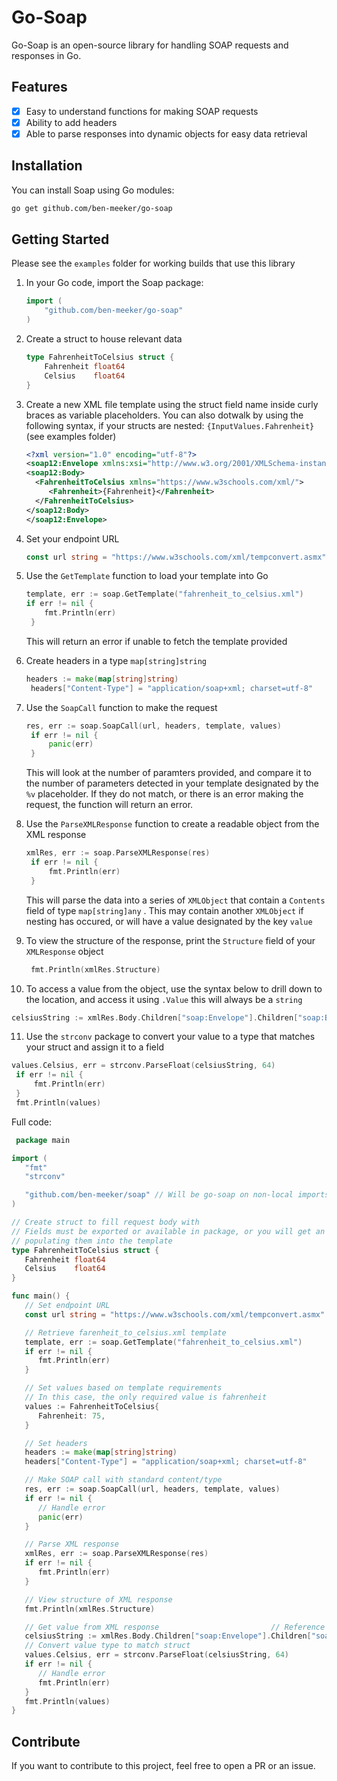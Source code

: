 # Go-Soap

Go-Soap is an open-source library for handling SOAP requests and responses in Go. 

## Features

- [x] Easy to understand functions for making SOAP requests
- [x] Ability to add headers
- [x] Able to parse responses into dynamic objects for easy data retrieval

## Installation

You can install Soap using Go modules:

```bash
go get github.com/ben-meeker/go-soap
```

## Getting Started

Please see the `examples` folder for working builds that use this library

1. In your Go code, import the Soap package:
    ```go
    import (
        "github.com/ben-meeker/go-soap"
    )
    ```

2. Create a struct to house relevant data
   ```go
   type FahrenheitToCelsius struct {
	   Fahrenheit float64
	   Celsius    float64
   }
   ```

3. Create a new XML file template using the struct field name inside curly braces as variable placeholders. You can also dotwalk by using the following syntax, if your structs are nested: `{InputValues.Fahrenheit}` (see examples folder)
    ```xml
   <?xml version="1.0" encoding="utf-8"?>
   <soap12:Envelope xmlns:xsi="http://www.w3.org/2001/XMLSchema-instance" xmlns:xsd="http://www.w3.org/2001/XMLSchema" xmlns:soap12="http://www.w3.org/2003/05/soap-envelope">
    <soap12:Body>
      <FahrenheitToCelsius xmlns="https://www.w3schools.com/xml/">
         <Fahrenheit>{Fahrenheit}</Fahrenheit>
      </FahrenheitToCelsius>
    </soap12:Body>
   </soap12:Envelope>
    ```

4. Set your endpoint URL
   ```go
   const url string = "https://www.w3schools.com/xml/tempconvert.asmx"
   ```

5. Use the `GetTemplate` function to load your template into Go
   ```go
   template, err := soap.GetTemplate("fahrenheit_to_celsius.xml")
   if err != nil {
	   fmt.Println(err)
	}
   ```
   This will return an error if unable to fetch the template provided


6. Create headers in a type `map[string]string` 
   ```go
   headers := make(map[string]string)
	headers["Content-Type"] = "application/soap+xml; charset=utf-8"
   ```

7. Use the `SoapCall` function to make the request
   ```go
   res, err := soap.SoapCall(url, headers, template, values)
	if err != nil {
		panic(err)
	}
   ```
   This will look at the number of paramters provided, and compare it to the number of parameters detected in your template designated by the `%v` placeholder. If they do not match, or there is an error making the request, the function will return an error.

8. Use the `ParseXMLResponse` function to create a readable object from the XML response
   ```go
   xmlRes, err := soap.ParseXMLResponse(res)
	if err != nil {
		fmt.Println(err)
	}
   ```
   This will parse the data into a series of `XMLObject` that contain a `Contents` field of type `map[string]any` . This may contain another `XMLObject` if nesting has occured, or will have a value designated by the key `value`

9. To view the structure of the response, print the `Structure` field of your `XMLResponse` object
   ```go
    fmt.Println(xmlRes.Structure)
   ```

10. To access a value from the object, use the syntax below to drill down to the location, and access it using `.Value` this will always be a `string`
   ```go
   celsiusString := xmlRes.Body.Children["soap:Envelope"].Children["soap:Body"].Children["FahrenheitToCelsiusResponse"].Children["FahrenheitToCelsiusResult"].Value
   ```

11. Use the `strconv` package to convert your value to a type that matches your struct and assign it to a field
   ```go
   values.Celsius, err = strconv.ParseFloat(celsiusString, 64)
	if err != nil {
		fmt.Println(err)
	}
	fmt.Println(values)
   ```

Full code:
   ```go
	package main

   import (
      "fmt"
      "strconv"

      "github.com/ben-meeker/soap" // Will be go-soap on non-local imports
   )

   // Create struct to fill request body with
   // Fields must be exported or available in package, or you will get an error
   // populating them into the template
   type FahrenheitToCelsius struct {
      Fahrenheit float64
      Celsius    float64
   }

   func main() {
      // Set endpoint URL
      const url string = "https://www.w3schools.com/xml/tempconvert.asmx"

      // Retrieve farenheit_to_celsius.xml template
      template, err := soap.GetTemplate("fahrenheit_to_celsius.xml")
      if err != nil {
         fmt.Println(err)
      }

      // Set values based on template requirements
      // In this case, the only required value is fahrenheit
      values := FahrenheitToCelsius{
         Fahrenheit: 75,
      }

      // Set headers
      headers := make(map[string]string)
      headers["Content-Type"] = "application/soap+xml; charset=utf-8"

      // Make SOAP call with standard content/type
      res, err := soap.SoapCall(url, headers, template, values)
      if err != nil {
         // Handle error
         panic(err)
      }

      // Parse XML response
      xmlRes, err := soap.ParseXMLResponse(res)
      if err != nil {
         fmt.Println(err)
      }

      // View structure of XML response
      fmt.Println(xmlRes.Structure)

      // Get value from XML response                         // Reference Children          // Key                                    // Value will always be a string
      celsiusString := xmlRes.Body.Children["soap:Envelope"].Children["soap:Body"].Children["FahrenheitToCelsiusResponse"].Children["FahrenheitToCelsiusResult"].Value
      // Convert value type to match struct
      values.Celsius, err = strconv.ParseFloat(celsiusString, 64)
      if err != nil {
         // Handle error
         fmt.Println(err)
      }
      fmt.Println(values)
   }

   ```

## Contribute
If you want to contribute to this project, feel free to open a PR or an issue.
